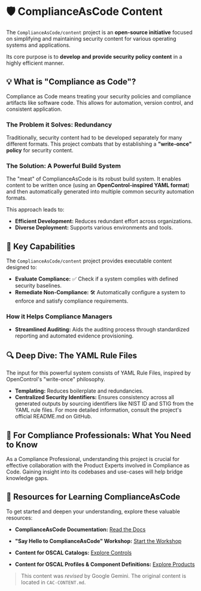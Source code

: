 # 🛡️ ComplianceAsCode Content
The `ComplianceAsCode/content` project is an **open-source initiative** focused on simplifying and maintaining security content for various operating systems and applications.

Its core purpose is to **develop and provide security policy content** in a highly efficient manner.

## 💡 What is "Compliance as Code"?
Compliance as Code means treating your security policies and compliance artifacts like software code. This allows for automation, version control, and consistent application.

### The Problem it Solves: Redundancy
Traditionally, security content had to be developed separately for many different formats. This project combats that by establishing a **"write-once" policy** for security content.

### The Solution: A Powerful Build System
The "meat" of ComplianceAsCode is its robust build system. It enables content to be written once (using an **OpenControl-inspired YAML format**) and then automatically generated into multiple common security automation formats.

This approach leads to:
- **Efficient Development:** Reduces redundant effort across organizations.
- **Diverse Deployment:** Supports various environments and tools.

## 🎯 Key Capabilities
The `ComplianceAsCode/content` project provides executable content designed to:
- **Evaluate Compliance:** ✅ Check if a system complies with defined security baselines.
- **Remediate Non-Compliance:** 🛠️ Automatically configure a system to enforce and satisfy compliance requirements.

### How it Helps Compliance Managers
- **Streamlined Auditing:** Aids the auditing process through standardized reporting and automated evidence provisioning.

## 🔍 Deep Dive: The YAML Rule Files
The input for this powerful system consists of YAML Rule Files, inspired by OpenControl's "write-once" philosophy.
- **Templating:** Reduces boilerplate and redundancies.
- **Centralized Security Identifiers:** Ensures consistency across all generated outputs by sourcing identifiers like NIST ID and STIG from the YAML rule files.
For more detailed information, consult the project's official README.md on GitHub.

## 🤝 For Compliance Professionals: What You Need to Know
As a Compliance Professional, understanding this project is crucial for effective collaboration with the Product Experts involved in Compliance as Code. Gaining insight into its codebases and use-cases will help bridge knowledge gaps.

## 🔗 Resources for Learning ComplianceAsCode
To get started and deepen your understanding, explore these valuable resources:

- **ComplianceAsCode Documentation:** [Read the Docs](https://complianceascode.readthedocs.io/en/latest/)

- **"Say Hello to ComplianceAsCode" Workshop:** [Start the Workshop](https://github.com/ComplianceAsCode/content/blob/master/docs/workshop/lab1_introduction.adoc)

- **Content for OSCAL Catalogs:** [Explore Controls](https://complianceascode.readthedocs.io/en/latest/flowcharts/flowchart_controls.html)

- **Content for OSCAL Profiles & Component Definitions:** [Explore Products](https://complianceascode.readthedocs.io/en/latest/flowcharts/flowchart_products.html)

> This content was _revised_ by Google Gemini. The original content is located in `CAC-CONTENT.md`.

